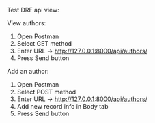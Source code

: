 Test DRF api view:

View authors:

1. Open Postman
2. Select GET method
3. Enter URL -> http://127.0.0.1:8000/api/authors/
4. Press Send button

Add an author:

1. Open Postman
2. Select POST method
3. Enter URL -> http://127.0.0.1:8000/api/authors/
4. Add new record info in Body tab
5. Press Send button

